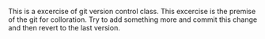 This is a excercise of git version control class.
This excercise is the premise of the git for colloration.
Try to add something more and commit this change and then revert to the last version.
